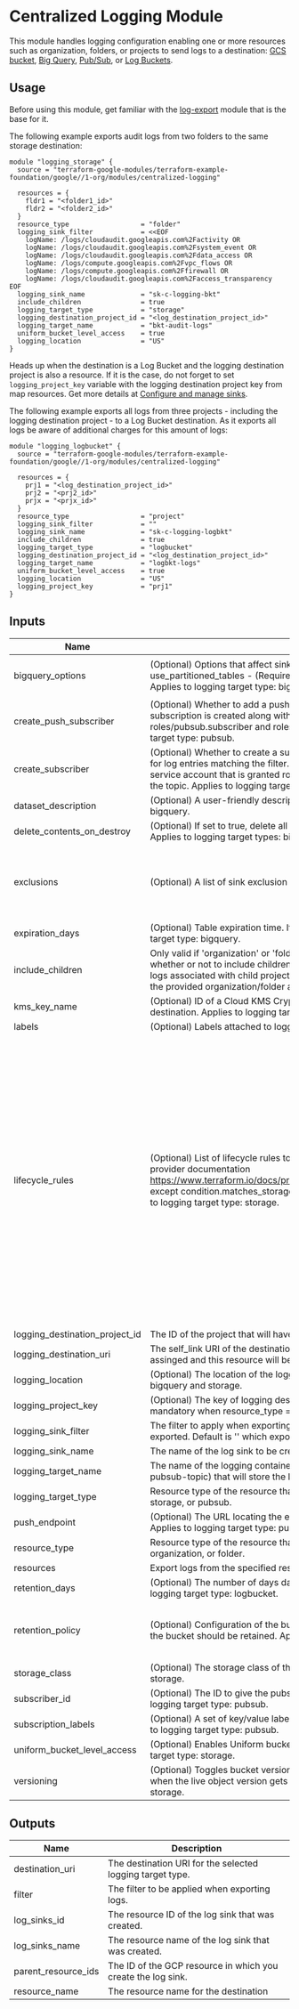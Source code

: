 # Centralized Logging Module

This module handles logging configuration enabling one or more resources such as organization, folders, or projects to send logs to a destination: [GCS bucket](https://cloud.google.com/logging/docs/export/using_exported_logs#gcs-overview), [Big Query](https://cloud.google.com/logging/docs/export/bigquery), [Pub/Sub](https://cloud.google.com/logging/docs/export/using_exported_logs#pubsub-overview), or [Log Buckets](https://cloud.google.com/logging/docs/routing/overview#buckets).

## Usage

Before using this module, get familiar with the [log-export](https://registry.terraform.io/modules/terraform-google-modules/log-export/google/latest) module that is the base for it.

The following example exports audit logs from two folders to the same storage destination:

```hcl
module "logging_storage" {
  source = "terraform-google-modules/terraform-example-foundation/google//1-org/modules/centralized-logging"

  resources = {
    fldr1 = "<folder1_id>"
    fldr2 = "<folder2_id>"
  }
  resource_type                  = "folder"
  logging_sink_filter            = <<EOF
    logName: /logs/cloudaudit.googleapis.com%2Factivity OR
    logName: /logs/cloudaudit.googleapis.com%2Fsystem_event OR
    logName: /logs/cloudaudit.googleapis.com%2Fdata_access OR
    logName: /logs/compute.googleapis.com%2Fvpc_flows OR
    logName: /logs/compute.googleapis.com%2Ffirewall OR
    logName: /logs/cloudaudit.googleapis.com%2Faccess_transparency
EOF
  logging_sink_name              = "sk-c-logging-bkt"
  include_children               = true
  logging_target_type            = "storage"
  logging_destination_project_id = "<log_destination_project_id>"
  logging_target_name            = "bkt-audit-logs"
  uniform_bucket_level_access    = true
  logging_location               = "US"
}
```

Heads up when the destination is a Log Bucket and the logging destination project is also a resource. If it is the case, do not forget to set `logging_project_key` variable with the logging destination project key from map resources. Get more details at [Configure and manage sinks](https://cloud.google.com/logging/docs/export/configure_export_v2#dest-auth:~:text=If%20you%27re%20using%20a%20sink%20to%20route%20logs%20between%20Logging%20buckets%20in%20the%20same%20Cloud%20project%2C%20no%20new%20service%20account%20is%20created%3B%20the%20sink%20works%20without%20the%20unique%20writer%20identity.).

The following example exports all logs from three projects - including the logging destination project - to a Log Bucket destination. As it exports all logs be aware of additional charges for this amount of logs:

```hcl
module "logging_logbucket" {
  source = "terraform-google-modules/terraform-example-foundation/google//1-org/modules/centralized-logging"

  resources = {
    prj1 = "<log_destination_project_id>"
    prj2 = "<prj2_id>"
    prjx = "<prjx_id>"
  }
  resource_type                  = "project"
  logging_sink_filter            = ""
  logging_sink_name              = "sk-c-logging-logbkt"
  include_children               = true
  logging_target_type            = "logbucket"
  logging_destination_project_id = "<log_destination_project_id>"
  logging_target_name            = "logbkt-logs"
  uniform_bucket_level_access    = true
  logging_location               = "US"
  logging_project_key            = "prj1"
}
```

<!-- BEGINNING OF PRE-COMMIT-TERRAFORM DOCS HOOK -->
## Inputs

| Name | Description | Type | Default | Required |
|------|-------------|------|---------|:--------:|
| bigquery\_options | (Optional) Options that affect sinks exporting data to BigQuery. use\_partitioned\_tables - (Required) Whether to use BigQuery's partition tables. Applies to logging target type: bigquery. | <pre>object({<br>    use_partitioned_tables = bool<br>  })</pre> | `null` | no |
| create\_push\_subscriber | (Optional) Whether to add a push configuration to the subcription. If 'true', a push subscription is created along with a service account that is granted roles/pubsub.subscriber and roles/pubsub.viewer to the topic. Applies to logging target type: pubsub. | `bool` | `false` | no |
| create\_subscriber | (Optional) Whether to create a subscription to the topic that was created and used for log entries matching the filter. If 'true', a pull subscription is created along with a service account that is granted roles/pubsub.subscriber and roles/pubsub.viewer to the topic. Applies to logging target type: pubsub. | `bool` | `false` | no |
| dataset\_description | (Optional) A user-friendly description of the dataset. Applies to logging target type: bigquery. | `string` | `""` | no |
| delete\_contents\_on\_destroy | (Optional) If set to true, delete all contained objects in the logging destination. Applies to logging target types: bigquery and storage. | `bool` | `false` | no |
| exclusions | (Optional) A list of sink exclusion filters. | <pre>list(object({<br>    name        = string,<br>    description = string,<br>    filter      = string,<br>    disabled    = bool<br>  }))</pre> | `[]` | no |
| expiration\_days | (Optional) Table expiration time. If null logs will never be deleted. Applies to logging target type: bigquery. | `number` | `null` | no |
| include\_children | Only valid if 'organization' or 'folder' is chosen as var.resource\_type. Determines whether or not to include children organizations/folders in the sink export. If true, logs associated with child projects are also exported; otherwise only logs relating to the provided organization/folder are included. | `bool` | `false` | no |
| kms\_key\_name | (Optional) ID of a Cloud KMS CryptoKey that will be used to encrypt the logging destination. Applies to logging target types: bigquery, storage, and pubsub. | `string` | `null` | no |
| labels | (Optional) Labels attached to logging resources. | `map(string)` | `{}` | no |
| lifecycle\_rules | (Optional) List of lifecycle rules to configure. Format is the same as described in provider documentation https://www.terraform.io/docs/providers/google/r/storage_bucket.html#lifecycle_rule except condition.matches\_storage\_class should be a comma delimited string. Applies to logging target type: storage. | <pre>set(object({<br>    # Object with keys:<br>    # - type - The type of the action of this Lifecycle Rule. Supported values: Delete and SetStorageClass.<br>    # - storage_class - (Required if action type is SetStorageClass) The target Storage Class of objects affected by this Lifecycle Rule.<br>    action = map(string)<br><br>    # Object with keys:<br>    # - age - (Optional) Minimum age of an object in days to satisfy this condition.<br>    # - created_before - (Optional) Creation date of an object in RFC 3339 (e.g. 2017-06-13) to satisfy this condition.<br>    # - with_state - (Optional) Match to live and/or archived objects. Supported values include: "LIVE", "ARCHIVED", "ANY".<br>    # - matches_storage_class - (Optional) Comma delimited string for storage class of objects to satisfy this condition. Supported values include: MULTI_REGIONAL, REGIONAL, NEARLINE, COLDLINE, STANDARD, DURABLE_REDUCED_AVAILABILITY.<br>    # - num_newer_versions - (Optional) Relevant only for versioned objects. The number of newer versions of an object to satisfy this condition.<br>    # - days_since_custom_time - (Optional) The number of days from the Custom-Time metadata attribute after which this condition becomes true.<br>    condition = map(string)<br>  }))</pre> | `[]` | no |
| logging\_destination\_project\_id | The ID of the project that will have the resources where the logs will be created. | `string` | n/a | yes |
| logging\_destination\_uri | The self\_link URI of the destination resource. If provided all needed permitions will be assinged and this resource will be used as log destination for all resources. | `string` | `""` | no |
| logging\_location | (Optional) The location of the logging destination. Applies to logging target types: bigquery and storage. | `string` | `"US"` | no |
| logging\_project\_key | (Optional) The key of logging destination project if it is inside resources map. It is mandatory when resource\_type = project and logging\_target\_type = logbucket. | `string` | `""` | no |
| logging\_sink\_filter | The filter to apply when exporting logs. Only log entries that match the filter are exported. Default is '' which exports all logs. | `string` | `""` | no |
| logging\_sink\_name | The name of the log sink to be created. | `string` | `""` | no |
| logging\_target\_name | The name of the logging container (logbucket, bigquery-dataset, storage, or pubsub-topic) that will store the logs. | `string` | `""` | no |
| logging\_target\_type | Resource type of the resource that will store the logs. Must be: logbucket, bigquery, storage, or pubsub. | `string` | n/a | yes |
| push\_endpoint | (Optional) The URL locating the endpoint to which messages should be pushed. Applies to logging target type: pubsub. | `string` | `""` | no |
| resource\_type | Resource type of the resource that will export logs to destination. Must be: project, organization, or folder. | `string` | n/a | yes |
| resources | Export logs from the specified resources. | `map(string)` | n/a | yes |
| retention\_days | (Optional) The number of days data should be retained for the log bucket. Applies to logging target type: logbucket. | `number` | `30` | no |
| retention\_policy | (Optional) Configuration of the bucket's data retention policy for how long objects in the bucket should be retained. Applies to logging target type: storage. | <pre>object({<br>    is_locked             = bool<br>    retention_period_days = number<br>  })</pre> | `null` | no |
| storage\_class | (Optional) The storage class of the storage bucket. Applies to logging target type: storage. | `string` | `"STANDARD"` | no |
| subscriber\_id | (Optional) The ID to give the pubsub pull subscriber service account. Applies to logging target type: pubsub. | `string` | `""` | no |
| subscription\_labels | (Optional) A set of key/value label pairs to assign to the pubsub subscription. Applies to logging target type: pubsub. | `map(string)` | `{}` | no |
| uniform\_bucket\_level\_access | (Optional) Enables Uniform bucket-level access to a bucket. Applies to logging target type: storage. | `bool` | `true` | no |
| versioning | (Optional) Toggles bucket versioning, ability to retain a non-current object version when the live object version gets replaced or deleted. Applies to logging target type: storage. | `bool` | `false` | no |

## Outputs

| Name | Description |
|------|-------------|
| destination\_uri | The destination URI for the selected logging target type. |
| filter | The filter to be applied when exporting logs. |
| log\_sinks\_id | The resource ID of the log sink that was created. |
| log\_sinks\_name | The resource name of the log sink that was created. |
| parent\_resource\_ids | The ID of the GCP resource in which you create the log sink. |
| resource\_name | The resource name for the destination |

<!-- END OF PRE-COMMIT-TERRAFORM DOCS HOOK -->
